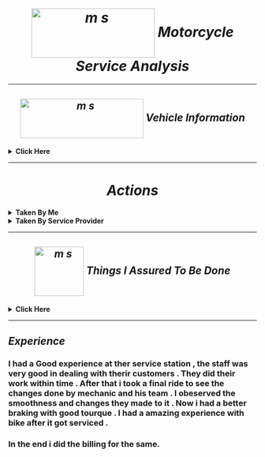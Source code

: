***<h1 align="center" ><img align="center" src="https://user-images.githubusercontent.com/83487902/117855733-65606c80-b2a8-11eb-9e14-bb5ef0c8feee.gif" alt="m s" height="100" width="250" />    Motorcycle Service Analysis </h1>***

--------

***<h2 align="center"><img align="center" src="https://user-images.githubusercontent.com/83487902/117855129-ce93b000-b2a7-11eb-921a-6324de273a90.gif" alt="m s" height="80" width="250" /> Vehicle Information </h2>***
<details close="close"> 
  
  <summary><b>Click Here </b></summary>
  
| Model| [Royal Enfield Himalayan(2018)](https://www.royalenfield.com/in/en/motorcycles/himalayan/)|
 |------|------|
 | About Bike Visit Website | [Click Here](https://www.royalenfield.com/in/en/motorcycles/himalayan/)
| Service Station Location | [View On Google Maps](https://www.google.com/maps/place/Royal+Enfield+Showroom/@32.87569,75.11931,15z/data=!4m2!3m1!1s0x0:0xc5086bfa6e8e1a93?sa=X&ved=2ahUKEwjW5MfcksLwAhUj4zgGHYTiBsUQ_BIwEnoECBwQBQ) |
</details>

--------

***<h1 align="center">Actions  </h1>***
<details close="close"> 
  <summary><b>Taken By Me </b></summary> 
  
|Steps | Actions| Time Records |
|------|------| ------- |
|Step 1 |Took my bike  to the Service Station.| 11:00 AM|
|Step 2 | Spoke to the Service Provider regarding Bike maintenance.| 11:05 AM|
|Step 3 | Told issues with the bike to Mechanic.| 11:10 AM|
|Step 4 | Gave bike to mechanic and moved to the waiting lounge.| 11:15 AM|
</details>


<details close="close"> 
  <summary><b>Taken By Service Provider</b></summary> 
  
|Steps | Actions| Time Taken|
|------|------| ------|
|Step 1 |Mechanic took the bike to see the changes to be made by taking a short ride.| 11:20 AM|
|Step 2 | Mechanic told me the issue with the bike he observed.| 11:25 AM|
|Step 3 | Mechanic took the bike to the service area.| 11:30 AM
|Step 4 | Mechanic and his co-workers started working on the bike .| 01:00 PM|


</details>

------

***<h2 align="center"><img align="center" src="https://user-images.githubusercontent.com/83487902/117865472-a0b46880-b2b3-11eb-923d-0398c2e48edc.gif" alt="m s" height="100" width="100" /> Things I Assured To Be Done </h2>***
<details close="close"> 
  <summary><b>Click Here</b></summary>

|What?| Why?|
|------|------|
|<img align="center" src="https://user-images.githubusercontent.com/83487902/117863039-f4718280-b2b0-11eb-9e8e-6d6d6ca554c8.gif" alt="m s" height="100" width="100" />Oil and filter change|Your engine oil needs to be changed regularly to ensure engine longevity.|
|<img align="center" src="https://user-images.githubusercontent.com/83487902/117863278-3995b480-b2b1-11eb-8e8f-a339f9a41b94.jpg" alt="m s" height="100" width="100" />Air filter|Bikes are fitted with either a paper or foam type air filter element. Which gets dusty with time and need to be replaced. |
|<img align="center" src="https://user-images.githubusercontent.com/83487902/117863134-1408ab00-b2b1-11eb-9d93-3948f844795f.gif" alt="m s" height="100" width="100" />Spark Plugs|Over time, spark plugs will show signs of wear and the gap between their electrodes will go out of adjustment. So it is important to Clean the Spark Plugs with each Service.|
|<img align="center" src="https://user-images.githubusercontent.com/83487902/117864581-99d92600-b2b2-11eb-8aae-72e9e05d88dc.gif" alt="m s" height="100" width="100" />Drive chain adjustment|There should be a certain amount of slack in the drive chain to get full tourque , So it is always important to see chain adjustment.|
|<img align="center" src="https://user-images.githubusercontent.com/83487902/117862883-c8560180-b2b0-11eb-83ba-695a51579c42.jpg" alt="m s" height="100" width="100" />Oiling cables, levers and pivots|Because cables, stand and lever pivots are exposed to the elements, they must be lubed regularly to ensure smooth operation.|
|<img align="center" src="https://user-images.githubusercontent.com/83487902/117862813-b4120480-b2b0-11eb-9d60-92b405fbd995.gif" alt="m s" height="100" width="100" />Clutch adjustment|Correct adjustment of the clutch is important to ensure smooth gear changes and prevent clutch slip or drag so always insure the changes to made with clutching system.  |
|<img align="center" src="https://user-images.githubusercontent.com/83487902/117862779-aa889c80-b2b0-11eb-9dab-3fefcf478318.gif" alt="m s" height="100" width="100" />Engine idle speed (tick over speed)|Check that the engine idles at the correct speed when it is fully warmed up. There is usually an idle speed a be done with clutchadjuster knob at the side of the carburettors.|
|<img align="center" src="https://user-images.githubusercontent.com/83487902/117862722-9b095380-b2b0-11eb-94f1-0f8f2de48f06.jpg" alt="m s" height="100" width="100" />Brake pads|Your brake pad friction material will eventually wear down to a low level, at which point the pads must be renewed. |
|<img align="center" src="https://user-images.githubusercontent.com/83487902/117862687-8e84fb00-b2b0-11eb-9717-af7638fa6784.gif" alt="m s" height="100" width="100" />Washing |It Gives a bike fresh and new look.|

</details>

----------

***<h2> Experience </h2>***

### I had a Good experience at ther service station , the staff was very good in dealing with therir customers . They did their work within time . After that  i took a  final ride to see the changes done by mechanic and his team . I obeserved the smoothness and changes they made to it . Now i had a better braking with good tourque . I had a amazing experience with bike after it got serviced .  

### In the end i did the billing for the same. 


